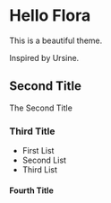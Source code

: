 # Hello Flora

This is a beautiful theme.

Inspired by Ursine.

## Second Title

The Second Title

### Third Title

- First List
- Second List
- Third List

#### Fourth Title
